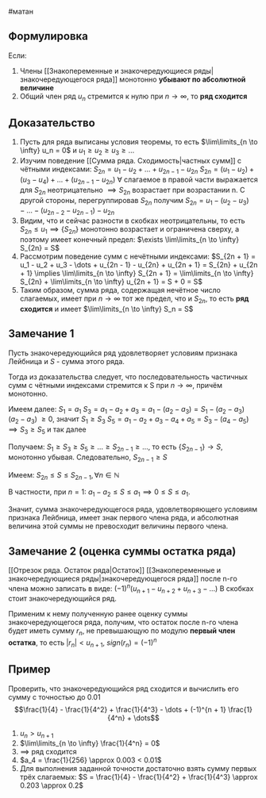 #матан 
## Формулировка
Если: 
1. Члены [[Знакопеременные и знакочередующиеся ряды|знакочередующегося ряда]] монотонно **убывают по абсолютной величине** 
2. Общий член ряд $u_n$ стремится к нулю при $n \to \infty$, 
то **ряд сходится**
## Доказательство
1. Пусть для ряда выписаны условия теоремы, то есть $\lim\limits_{n \to \infty} u_n = 0$ и $u_1 \geq u_2 \geq u_3 \geq \dots$
2. Изучим поведение [[Сумма ряда. Сходимость|частных сумм]] с чётными индексами:
	$S_{2n} = u_1 - u_2 + \dots + u_{2n - 1} - u_{2n}$
	$S_{2n} = (u_1 - u_2) + (u_3 - u_4) + \dots + (u_{2n - 1} - u_{2n})$
	$\forall$ слагаемое в правой части выражается для $S_{2n}$ неотрицательно $\implies S_{2n}$ возрастает при возрастании n.
	С другой стороны, перегруппировав $S_{2n}$ получим $S_{2n} = u_1 - (u_2 - u_3) - \dots - (u_{2n - 2} - u_{2n - 1}) - u_{2n}$
3. Видим, что и сейчас разности в скобках неотрицательны, то есть $S_{2n} \leq u_1 \implies \{ S_{2n} \}$ монотонно возрастает и ограничена сверху, а поэтому имеет конечный предел: $\exists \lim\limits_{n \to \infty} S_{2n} = S$
4. Рассмотрим поведение сумм с нечётными индексами:
	$S_{2n + 1} = u_1 - u_2 + u_3 - \dots + u_{2n - 1} - u_{2n} + u_{2n + 1} = S_{2n} + u_{2n + 1} \implies \lim\limits_{n \to \infty} S_{2n + 1} = \lim\limits_{n \to \infty} S_{2n} + \lim\limits_{n \to \infty} u_{2n + 1} = S + 0 = S$
5. Таким образом, сумма ряда, содержащая нечётное число слагаемых, имеет при $n \to \infty$ тот же предел, что и $S_{2n}$, то есть **ряд сходится** и имеет $\lim\limits_{n \to \infty} S_n = S$
## Замечание 1
Пусть знакочередующийся ряд удовлетворяет условиям признака Лейбница и $S$ - сумма этого ряда.

Тогда из доказательства следует, что последовательность частичных сумм с чётными индексами стремится к S при $n \to \infty$, причём монотонно.

Имеем далее:
$S_1 = a_1$
$S_3 = a_1 - a_2 + a_3 = a_1 - (a_2 - a_3) = S_1 - (a_2 - a_3)$
$(a_2 - a_3)$ $\geq 0$, значит $S_1 \geq S_3$
$S_5 = a_1 - a_2 + a_3 - a_4 + a_5 = S_3 - (a_4 - a_5) \implies S_3 \geq S_5$ и так далее

Получаем:
$S_1 \geq S_3 \geq S_5 \geq \dots \geq S_{2n - 1} \geq \dots$, то есть $\{ S_{2n - 1}\} \to S$, монотонно убывая. Следовательно, $S_{2n - 1} \geq S$

Имеем:
$S_{2n} \leq S \leq S_{2n - 1}, \forall n \in \mathbb{N}$

В частности, при $n = 1: \ a_1 - a_2 \leq S \leq a_1 \implies 0 \leq S \leq a_1$.

Значит, сумма знакочередующегося ряда, удовлетворяющего условиям признака Лейбница, имеет знак первого члена ряда, и абсолютная величина этой суммы не превосходит величины первого члена.

## Замечание 2 (оценка суммы остатка ряда)
[[Отрезок ряда. Остаток ряда|Остаток]] [[Знакопеременные и знакочередующиеся ряды|знакочередующегося ряда]] после n-го члена можно записать в виде:
$(-1)^n (u_{n + 1} - u_{n + 2} + u_{n + 3} - \dots)$ В скобках стоит знакочередующийся ряд.

Применим к нему полученную ранее оценку суммы знакочередующегося ряда, получим, что остаток после n-го члена будет иметь сумму $r_n$, не превышающую по модулю **первый член остатка**, то есть $|r_n| < u_{n + 1}, \ sign(r_n) = (-1)^n$

## Пример
Проверить, что знакочередующийся ряд сходится и вычислить его сумму с точностью до $0.01$
$$\frac{1}{4} - \frac{1}{4^2} + \frac{1}{4^3} - \dots + (-1)^{n + 1} \frac{1}{4^n} + \dots$$
1) $u_n > u_{n + 1}$
2) $\lim\limits_{n \to \infty} \frac{1}{4^n} = 0$
3) $\implies$ ряд сходится
4) $a_4 = \frac{1}{256} \approx 0.003 < 0.01$
5) Для выполнения заданной точности достаточно взять сумму первых трёх слагаемых:
	$S = \frac{1}{4} - \frac{1}{4^2} + \frac{1}{4^3} \approx 0.203 \approx 0.2$